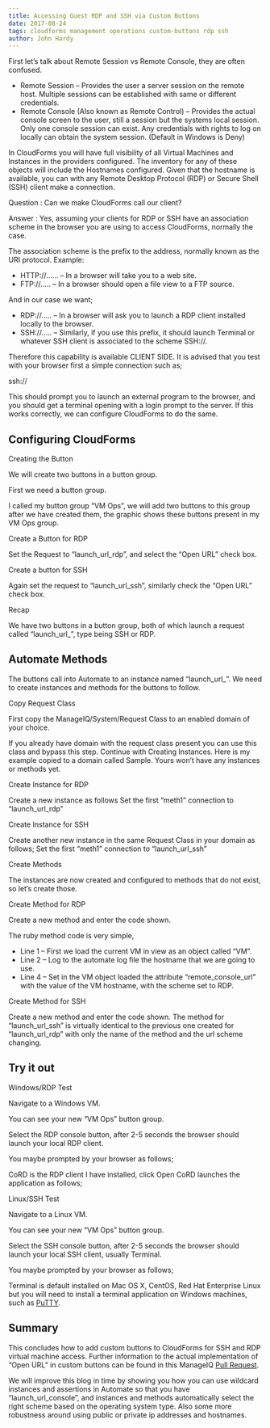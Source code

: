 ```yaml
---
title: Accessing Guest RDP and SSH via Custom Buttons
date: 2017-08-24
tags: cloudforms management operations custom-buttons rdp ssh
author: John Hardy
---
```

 
First let’s talk about Remote Session vs Remote Console, they are often confused.

* Remote Session – Provides the user a server session on the remote host. Multiple sessions can be established with same or different credentials.
* Remote Console (Also known as Remote Control) – Provides the actual console screen to the user, still a session but the systems local session. Only one console session can exist. Any credentials with rights to log on locally can obtain the system session. (Default in Windows is Deny)

In CloudForms you will have full visibility of all Virtual Machines and Instances in the providers configured. The inventory for any of these objects will include the Hostnames configured. Given that the hostname is available, you can with any Remote Desktop Protocol (RDP) or Secure Shell (SSH) client make a connection.

Question : Can we make CloudForms call our client?

Answer : Yes, assuming your clients for RDP or SSH have an association scheme in the browser you are using to access CloudForms, normally the case.

The association scheme is the prefix to the address, normally known as the URI protocol. Example:

* HTTP://…… – In a browser will take you to a web site.
* FTP://….. – In a browser should open a file view to a FTP source.

And in our case we want;

* RDP://….. – In a browser will ask you to launch a RDP client installed locally to the browser.
* SSH://….. – Similarly, if you use this prefix, it should launch Terminal or whatever SSH client is associated to the scheme SSH://.

Therefore this capability is available CLIENT SIDE. It is advised that you test with your browser first a simple connection such as;

ssh://

This should prompt you to launch an external program to the browser, and you should get a terminal opening with a login prompt to the server. If this works correctly, we can configure CloudForms to do the same.
  
## Configuring CloudForms ##

Creating the Button

We will create two buttons in a button group.

First we need a button group.

I called my button group “VM Ops”, we will add two buttons to this group after we have created them, the graphic shows these buttons present in my VM Ops group.

Create a Button for RDP
  
Set the Request to “launch_url_rdp”, and select the “Open URL” check box.

Create a button for SSH

Again set the request to “launch_url_ssh”, similarly check the “Open URL” check box.

Recap

We have two buttons in a button group, both of which launch a request called “launch_url_”, type being SSH or RDP.

## Automate Methods ##

The buttons call into Automate to an instance named “launch_url_”. We need to create instances and methods for the buttons to follow.

Copy Request Class

First copy the ManageIQ/System/Request Class to an enabled domain of your choice.

If you already have domain with the request class present you can use this class and bypass this step. Continue with Creating Instances.  Here is my example copied to a domain called Sample. Yours won’t have any instances or methods yet.

Create Instance for RDP

Create a new instance as follows
Set the first “meth1” connection to “launch_url_rdp”

Create Instance for SSH

Create another new instance in the same Request Class in your domain as follows;
Set the first “meth1” connection to “launch_url_ssh”

Create Methods

The instances are now created and configured to methods that do not exist, so let’s create those.

Create Method for RDP

Create a new method and enter the code shown.

The ruby method code is very simple,

* Line 1 – First we load the current VM in view as an object called “VM”.
* Line 2 – Log to the automate log file the hostname that we are going to use.
* Line 4 – Set in the VM object loaded the attribute “remote_console_url” with the value of the  VM hostname, with the scheme set to RDP.

Create Method for SSH

Create a new method and enter the code shown.
The method for “launch_url_ssh” is virtually identical to the previous one created for “launch_url_rdp” with only the name of the method and the url scheme changing.

## Try it out ##

Windows/RDP Test

Navigate to a Windows VM.

You can see your new “VM Ops” button group.

Select the RDP console button, after 2-5 seconds the browser should launch your local RDP client.

You maybe prompted by your browser as follows;

CoRD is the RDP client I have installed, click Open CoRD launches the application as follows;
  
Linux/SSH Test

Navigate to a Linux VM.

You can see your new “VM Ops” button group.

Select the SSH console button, after 2-5 seconds the browser should launch your local SSH client, usually Terminal.

You maybe prompted by your browser as follows;

Terminal is default installed on Mac OS X, CentOS, Red Hat Enterprise Linux but you will need to install a terminal application on Windows machines, such as [PuTTY](<https://www.putty.org>).

## Summary ##

This concludes how to add custom buttons to CloudForms for SSH and RDP virtual machine access.
Further information to the actual implementation of “Open URL” in custom buttons can be found in this ManageIQ [Pull Request](<https://github.com/ManageIQ/manageiq/pull/10118>).

We will improve this blog in time by showing you how you can use wildcard instances and assertions in Automate so that you have “launch_url_console”, and instances and methods automatically select the right scheme based on the operating system type. Also some more robustness around using public or private ip addresses and hostnames.
